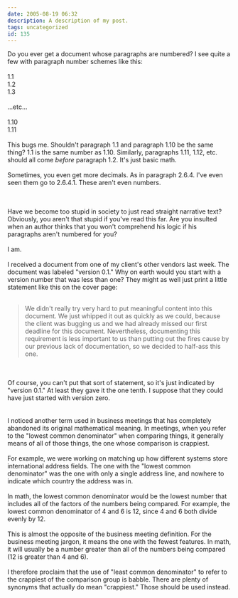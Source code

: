 ```yaml
---
date: 2005-08-19 06:32
description: A description of my post.
tags: uncategorized
id: 135
---
```

Do you ever get a document whose paragraphs are numbered?  I see quite a few with paragraph number schemes like this:<br />
<br />
1.1<br />
1.2<br />
1.3<br />
<br />
...etc...<br />
<br />
1.10<br />
1.11<br />
<br />
This bugs me.  Shouldn't paragraph 1.1 and paragraph 1.10 be the same thing?  1.1 is the same number as 1.10.  Similarly, paragraphs 1.11, 1.12, etc. should all come <i>before</i> paragraph 1.2.  It's just basic math.<br />
<br />
Sometimes, you even get more decimals.  As in paragraph 2.6.4.  I've even seen them go to 2.6.4.1.  These aren't even numbers.
<!--more--><br /><br />Have we become too stupid in society to just read straight narrative text?  Obviously, you aren't that stupid if you've read this far.  Are you insulted when an author thinks that you won't comprehend his logic if his paragraphs aren't numbered for you?<br />
<br />
I am.<br />
<br />
I received a document from one of my client's other vendors last week.  The document was labeled "version 0.1."  Why on earth would you start with a version number that was less than one?  They might as well just print a little statement like this on the cover page:<br />
<br />
<blockquote>We didn't really try very hard to put meaningful content into this document.  We just whipped it out as quickly as we could, because the client was bugging us and we had already missed our first deadline for this document.  Nevertheless, documenting this requirement is less important to us than putting out the fires cause by our previous lack of documentation, so we decided to half-ass this one.</blockquote><br />
<br />
Of course, you can't put that sort of statement, so it's just indicated by "version 0.1."  At least they gave it the one tenth.  I suppose that they could have just started with version zero.<br />
<br />
<br />
I noticed another term used in business meetings that has completely abandoned its original mathematical meaning.  In meetings, when you refer to the "lowest common denominator" when comparing things, it generally means of all of those things, the one whose comparison is crappiest.<br />
<br />
For example, we were working on matching up how different systems store international address fields.  The one with the "lowest common denominator" was the one with only a single address line, and nowhere to indicate which country the address was in.<br />
<br />
In math, the lowest common denominator would be the lowest number that includes all of the factors of the numbers being compared.  For example, the lowest common denominator of 4 and 6 is 12, since 4 and 6 both divide evenly by 12.<br />
<br />
This is almost the opposite of the business meeting definition.  For the business meeting jargon, it means the one with the fewest features.  In math, it will usually be a number greater than all of the numbers being compared (12 is greater than 4 and 6).  <br />
<br />
I therefore proclaim that the use of "least common denominator" to refer to the crappiest of the comparison group is babble.  There are plenty of synonyms that actually do mean "crappiest."  Those should be used instead.
